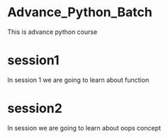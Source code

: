 # Advance_Python_Batch
This is advance python course

# session1
In session 1 we are going to learn about function

# session2 
In session we are going to learn about oops concept
